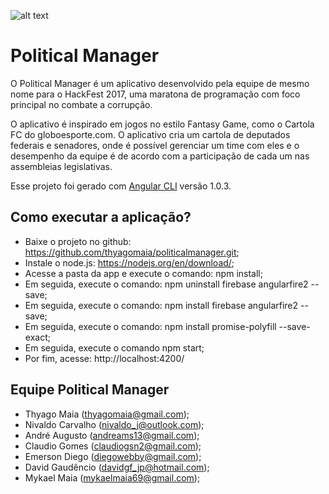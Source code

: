 ![alt text](https://github.com/thyagomaia/politicalmanager/blob/master/boneco.giflogomarca.gif)

# Political Manager

O Political Manager é um aplicativo desenvolvido pela equipe de mesmo nome para o HackFest 2017, uma maratona de programação com foco principal no combate a corrupção.

O aplicativo é inspirado em jogos no estilo Fantasy Game, como o Cartola FC do globoesporte.com. O aplicativo cria um cartola de deputados federais e senadores, onde é possível gerenciar um time com eles e o desempenho da equipe é de acordo com a participação de cada um nas assembleias legislativas.

Esse projeto foi gerado com [Angular CLI](https://github.com/angular/angular-cli) versão 1.0.3.

## Como executar a aplicação?

- Baixe o projeto no github: https://github.com/thyagomaia/politicalmanager.git;
- Instale o node.js: https://nodejs.org/en/download/;
- Acesse a pasta da app e execute o comando: npm install;
- Em seguida, execute o comando: npm uninstall firebase angularfire2 --save;
- Em seguida, execute o comando: npm install firebase angularfire2 --save;
- Em seguida, execute o comando: npm install promise-polyfill --save-exact;
- Em seguida, execute o comando npm start;
- Por fim, acesse: http://localhost:4200/

## Equipe Political Manager

- Thyago Maia (thyagomaia@gmail.com);
- Nivaldo Carvalho (nivaldo_j@outlook.com);
- André Augusto (andreams13@gmail.com);
- Claudio Gomes (claudiogsn2@gmail.com);
- Emerson Diego (diegowebby@gmail.com);
- David Gaudêncio (davidgf_jp@hotmail.com);
- Mykael Maia (mykaelmaia69@gmail.com);
